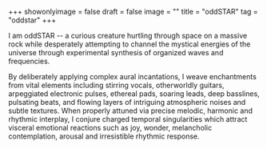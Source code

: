 +++
showonlyimage = false
draft = false
image = ""
title = "oddSTAR"
tag = "oddstar"
+++

I am oddSTAR -- a curious creature hurtling through space on a massive rock while desperately attempting to channel the mystical energies of the universe through experimental synthesis of organized waves and frequencies.

By deliberately applying complex aural incantations, I weave enchantments from vital elements including stirring vocals, otherworldly guitars, arpeggiated electronic pulses, ethereal pads, soaring leads, deep basslines, pulsating beats, and flowing layers of intriguing atmospheric noises and subtle textures. When properly attuned via precise melodic, harmonic and rhythmic interplay, I conjure charged temporal singularities which attract visceral emotional reactions such as joy, wonder, melancholic contemplation, arousal and irresistible rhythmic response.